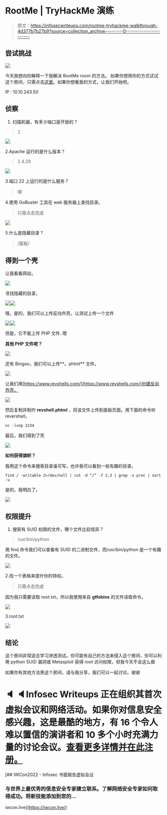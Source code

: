 # RootMe | TryHackMe 演练

> 原文：<https://infosecwriteups.com/rootme-tryhackme-walkthrough-4d377b7b27b9?source=collection_archive---------0----------------------->

## 尝试挑战

![](img/e71cc95d99fd14f9c2aedc8bda54da27.png)

今天我想向你解释一下我解决 RootMe room 的方法。
如果你想用你的方式试试这个房间，只需点击[这里](https://tryhackme.com/room/rrootme)。如果你想看我的方式，让我们开始吧。

IP : 10.10.243.50

## 侦察

1.  扫描机器，有多少端口是开放的？

> 2

![](img/e4c7ecbf0911f6240e3127129025bfdd.png)

2.Apache 运行的是什么版本？

> 2.4.29

![](img/39b4b3da56f9617a37ec1fe6c6aa1760.png)

3.端口 22 上运行的是什么服务？

> 嘘

4.使用 GoBuster 工具在 web 服务器上查找目录。

> 只需点击完成

![](img/df1a9f165ed20fac82327ba1fa7ae8fd.png)

5.什么是隐藏目录？

> /面板/

## 得到一个壳

让我看看网站，

![](img/e71cc95d99fd14f9c2aedc8bda54da27.png)

寻找隐藏的目录，

![](img/df1a9f165ed20fac82327ba1fa7ae8fd.png)![](img/bd67193cf2819b2f4b7f606d6a0cdfb1.png)

哦，是的，我们可以上传反向外壳，让测试上传一个文件

![](img/b89b1f1af5a035ef5fb739633843cdd1.png)![](img/adcdc78cc123c01f73427faeb3c5e08a.png)

但是，它不能上传 PHP 文件..嗯

**其他 PHP 文件呢？**

![](img/6c397b6c24a7fa2865cb358fe4c2d38d.png)

还有 Bingoo，我们可以上传**。phtml** 文件。

![](img/be8f2ee447fc4b152fe9b29982910f58.png)

让我们用[https://www.revshells.com/](https://www.revshells.com/)创建反向外壳。

![](img/9f540eed195a6532bcbfb0d4eaed14ef.png)

然后复制并制作 **revshell.phtml** ，将该文件上传到面板页面。用下面的命令听 revershell，

```
nc -lvnp 1234
```

最后，我们得到了壳

![](img/c6bdad7cd3efcdfc6d622f617c1ee36d.png)

**如何获得旗帜？**

我用这个命令来搜索目录谁可写，也许我可以看到一些有趣的目录。

```
find / -writable 2>/dev/null | cut -d “/” -f 2,3 | grep -v proc | sort -u
```

是的，我明白了。

![](img/ca2f4abed335399550404697fd6f12f5.png)

## 权限提升

1.  搜索有 SUID 权限的文件，哪个文件比较怪异？

> /usr/bin/python

用 find 命令我们可以查看有 SUID 的二进制文件，而/usr/bin/python 是一个有趣的文件。

![](img/94703757dd195991fb0993eb49206f05.png)

2.找一个表格来提升你的特权。

> 只需点击完成

因为我只需要读取 root.txt，所以我使用来自 **gtfobins** 的文件读取命令。

![](img/8c945793407c7a705fa134fff674c920.png)

3.root.txt

![](img/b535d8b0673fb40831e5cc6f4b8f15ad.png)

## 结论

这个房间非常适合学习渗透测试。你可能有自己的方法来侵入这个房间，你可以利用 python SUID 漏洞或 Metasploit 获得 root 访问权限，但我今天不会这么做

如果你有其他方法黑这个房间，请与我分享，我们可以一起讨论。谢谢

# 🔈 🔈Infosec Writeups 正在组织其首次虚拟会议和网络活动。如果你对信息安全感兴趣，这是最酷的地方，有 16 个令人难以置信的演讲者和 10 多个小时充满力量的讨论会议。[查看更多详情并在此注册。](https://iwcon.live/)

[](https://iwcon.live/) [## IWCon2022 - Infosec 书面报告虚拟会议

### 与世界上最优秀的信息安全专家建立联系。了解网络安全专家如何取得成功。将新技能添加到您的…

iwcon.live](https://iwcon.live/)